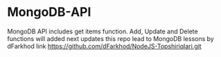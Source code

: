 # MongoDB-API
MongoDB API includes get items function. Add, Update and Delete functions will added next updates
this repo lead to MongoDB lessons by dFarkhod  link https://github.com/dFarkhod/NodeJS-Topshiriqlari.git
